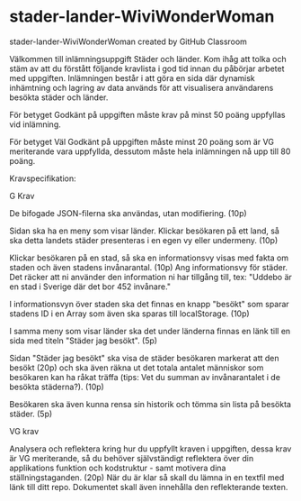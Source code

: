 # stader-lander-WiviWonderWoman
stader-lander-WiviWonderWoman created by GitHub Classroom

Välkommen till inlämningsuppgift Städer och länder. Kom ihåg att tolka och stäm av att du förstått följande kravlista i god tid innan du påbörjar arbetet med uppgiften.
Inlämningen består i att göra en sida där dynamisk inhämtning och lagring av data används för att visualisera användarens besökta städer och länder.

För betyget Godkänt på uppgiften måste krav på minst 50 poäng uppfyllas vid inlämning.

För betyget Väl Godkänt på uppgiften måste minst 20 poäng som är VG meriterande vara uppfyllda, dessutom måste hela inlämningen nå upp till 80 poäng.

Kravspecifikation:

G Krav

De bifogade JSON-filerna ska användas, utan modifiering. (10p)

Sidan ska ha en meny som visar länder. Klickar besökaren på ett land, så ska detta landets städer presenteras i en egen vy eller undermeny. (10p)

Klickar besökaren på en stad, så ska en informationsvy visas med fakta om staden och även stadens invånarantal. (10p) Ang informationsvy för städer. Det räcker att ni använder den information ni har tillgång till, tex:
"Uddebo är en stad i Sverige där det bor 452 invånare."

I informationsvyn över staden ska det finnas en knapp "besökt" som sparar stadens ID i en Array som även ska sparas till localStorage. (10p)

I samma meny som visar länder ska det under länderna finnas en länk till en sida med titeln "Städer jag besökt". (5p)

Sidan "Städer jag besökt" ska visa de städer besökaren markerat att den besökt (20p) och ska även räkna ut det totala antalet människor som besökaren kan ha råkat träffa (tips: Vet du summan av invånarantalet i de besökta städerna?). (10p)

Besökaren ska även kunna rensa sin historik och tömma sin lista på besökta städer. (5p)

VG krav

Analysera och reflektera kring hur du uppfyllt kraven i uppgiften, dessa krav är VG meriterande, så du behöver självständigt reflektera över din applikations funktion och kodstruktur - samt motivera dina ställningstaganden. (20p)
När du är klar så skall du lämna in en textfil med länk till ditt repo. Dokumentet skall även innehålla den reflekterande texten.

